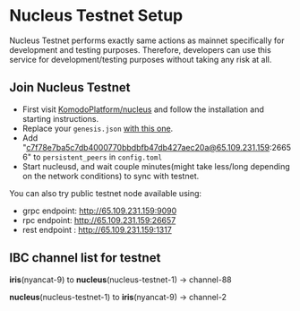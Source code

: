 # Nucleus Testnet Setup

Nucleus Testnet performs exactly same actions as mainnet specifically for development and testing purposes. Therefore, developers can use this service for development/testing purposes without taking any risk at all.

## Join Nucleus Testnet

- First visit [KomodoPlatform/nucleus](https://github.com/KomodoPlatform/nucleus) and follow the installation and starting instructions.
- Replace your `genesis.json` [with this one](https://raw.githubusercontent.com/KomodoPlatform/nucleus-assets/main/nucleus-testnet-1/genesis.json).
- Add "c7f78e7ba5c7db4000770bbdbfb47db427aec20a@65.109.231.159:26656" to `persistent_peers` in `config.toml` 
- Start nucleusd, and wait couple minutes(might take less/long depending on the network conditions) to sync with testnet.

You can also try public testnet node available using:
- grpc endpoint: http://65.109.231.159:9090
- rpc endpoint: http://65.109.231.159:26657
- rest endpoint : http://65.109.231.159:1317

## IBC channel list for testnet

**iris**(nyancat-9) to **nucleus**(nucleus-testnet-1)   -> channel-88

**nucleus**(nucleus-testnet-1) to **iris**(nyancat-9)   -> channel-2
